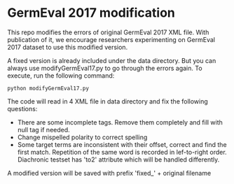# GermEval 2017 modification

This repo modifies the errors of original GermEval 2017 XML file. With publication of it, we encourage researchers experimenting on GermEval 2017 dataset to use this modified version.

A fixed version is already included under the data directory. But you can always use modifyGermEval17.py to go through the errors again. To execute, run the following command:

```
python modifyGermEval17.py
```

The code will read in 4 XML file in data directory and fix the following questions:

 - There are some incomplete tags. Remove them completely and fill with null tag if needed.
 - Change mispelled polarity to correct spelling
 - Some target terms are inconsistent with their offset, correct and find the first match. Repetition of the same word is recorded in lef-to-right order. Diachronic testset has 'to2' attribute which will be handled differently.

A modified version will be saved with prefix 'fixed_' + original filename
